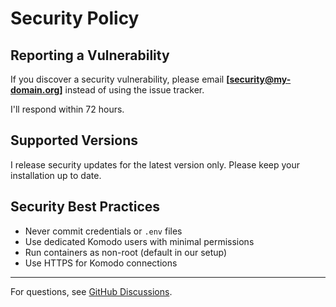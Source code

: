 # Security Policy

## Reporting a Vulnerability

If you discover a security vulnerability, please email **[security@my-domain.org]** instead of using the issue tracker.

I'll respond within 72 hours.

## Supported Versions

I release security updates for the latest version only. Please keep your installation up to date.

## Security Best Practices

- Never commit credentials or `.env` files
- Use dedicated Komodo users with minimal permissions
- Run containers as non-root (default in our setup)
- Use HTTPS for Komodo connections

---

For questions, see [GitHub Discussions](https://github.com/MP-Tool/komodo-mcp-server/discussions).
